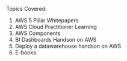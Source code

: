 Topics Covered:
1) AWS 5 Pillar Whitepapers
2) AWS Cloud Practitioner Learning 
3) AWS Components
4) BI Dashboards Handson on AWS
5) Deploy a datawarehouse handson on AWS
6) E-books
